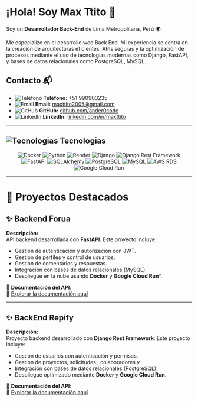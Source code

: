 # ¡Hola! Soy Max Ttito 👋

Soy un **Desarrollador Back-End** de Lima Metropolitana, Perú 🌍. 
<p/>
Me especializo en el desarrollo wed Back End. Mi experiencia se centra en la creación de arquitecturas eficientes, APIs seguras y la optimización de procesos mediante el uso de tecnologías modernas como Django, FastAPI, y bases de datos relacionales como PostgreSQL, MySQL.
<p/>


## **Contacto** 📬  
- ![Teléfono](https://img.icons8.com/ios-filled/20/000000/phone.png) **Teléfono:** +51 990903235  
- ![Email](https://img.icons8.com/ios-filled/20/000000/email.png) **Email:** [maxttito2005@gmail.com](mailto:maxttito2005@gmail.com)  
- ![GitHub](https://img.icons8.com/ios-filled/20/000000/github.png) **GitHub:** [github.com/ander0code](https://github.com/ander0code)  
- ![LinkedIn](https://img.icons8.com/ios-filled/20/000000/linkedin.png) **LinkedIn:** [linkedin.com/in/maxttito](https://linkedin.com/in/maxttito)

---

## ![Tecnologias](https://img.icons8.com/?size=20&id=100034&format=png&color=000000) Tecnologias

<div align="center">
  <img src="https://img.shields.io/badge/Docker-2496ED?style=for-the-badge&logo=docker&logoColor=white" alt="Docker" />
  <img src="https://img.shields.io/badge/Python-3776AB?style=for-the-badge&logo=python&logoColor=white" alt="Python" />
  <img src="https://img.shields.io/badge/Render-46E3B7?style=for-the-badge&logo=render&logoColor=white" alt="Render" />
  <img src="https://img.shields.io/badge/Django-092E20?style=for-the-badge&logo=django&logoColor=white" alt="Django" />
  <img src="https://img.shields.io/badge/DRF-ff1709?style=for-the-badge&logo=django&logoColor=white" alt="Django Rest Framework" />
  <img src="https://img.shields.io/badge/FastAPI-009688?style=for-the-badge&logo=fastapi&logoColor=white" alt="FastAPI" />
  <img src="https://img.shields.io/badge/SQLAlchemy-FCA121?style=for-the-badge&logo=sqlalchemy&logoColor=white" alt="SQLAlchemy" />
  <img src="https://img.shields.io/badge/PostgreSQL-316192?style=for-the-badge&logo=postgresql&logoColor=white" alt="PostgreSQL" />
  <img src="https://img.shields.io/badge/MySQL-4479A1?style=for-the-badge&logo=mysql&logoColor=white" alt="MySQL" />
  <img src="https://img.shields.io/badge/AWS_RDS-232F3E?style=for-the-badge&logo=amazon-aws&logoColor=white" alt="AWS RDS" />
  <img src="https://img.shields.io/badge/Google_Cloud_Run-4285F4?style=for-the-badge&logo=google-cloud&logoColor=white" alt="Google Cloud Run" />
</div>

---


# 🌟 Proyectos Destacados

## ✨ Backend Forua


**Descripción:**  
API backend desarrollada con **FastAPI**. Este proyecto incluye:

- Gestión de autenticación y autorización con JWT.
- Gestion de perfiles y control de usuarios.
- Gestion de comentarios y respuestas.
- Integración con bases de datos relacionales (MySQL).
- Despliegue en la nube usando **Docker** y **Google Cloud Run***.

📄 **Documentación del API**:  
🔗 [Explorar la documentación aquí](https://fastapi-340032812084.us-central1.run.app/docs)

---
  
## ✨ BackEnd Repify
**Descripción:**  
Proyecto backend desarrollado con **Django Rest Framework**. Este proyecto incluye:

- Gestión de usuarios con autenticación y permisos.
- Gestion de proyectos, solicitudes , colaboradores y 
- Integración con bases de datos relacionales (PostgreSQL).
- Despliegue optimizado mediante **Docker** y **Google Cloud Run**.
  
📄 **Documentación del API**:  
🔗 [Explorar la documentación aquí](https://back-end-repify-340032812084.us-central1.run.app/docs/)


